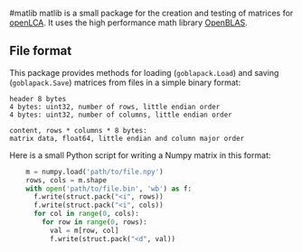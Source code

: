 #matlib
matlib is a small package for the creation and testing of matrices for
[openLCA](https://github.com/GreenDelta/olca-app). It uses the high 
performance math library [OpenBLAS](https://github.com/xianyi/OpenBLAS).

## File format
This package provides methods for loading (`goblapack.Load`) and saving 
(`goblapack.Save`) matrices from files in a simple binary format:

    header 8 bytes
    4 bytes: uint32, number of rows, little endian order
    4 bytes: uint32, number of columns, little endian order
    
    content, rows * columns * 8 bytes:
    matrix data, float64, little endian and column major order
    
Here is a small Python script for writing a Numpy matrix in this format:

```python
    m = numpy.load('path/to/file.npy')
    rows, cols = m.shape
    with open('path/to/file.bin', 'wb') as f:
      f.write(struct.pack("<i", rows))
      f.write(struct.pack("<i", cols))
      for col in range(0, cols):
        for row in range(0, rows):
          val = m[row, col]
          f.write(struct.pack("<d", val))
```
            
            
